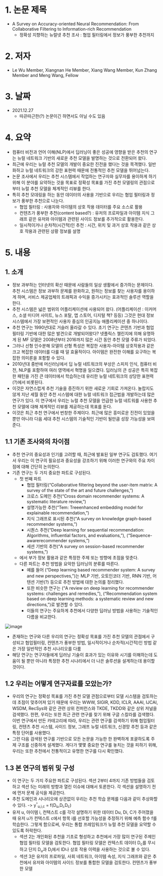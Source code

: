 # 1. 논문 제목
- A Survey on Accuracy-oriented Neural Recommendation: From Collaborative Filtering to Information-rich Recommendation
  - 정확성 지향하는 뉴럴넷 추천 조사 : 협업 필터링에서 정보가 풍부한 추천까지

# 2. 저자
- Le Wu Member, Xiangnan He Member, Xiang Wang Member, Kun Zhang Member and Meng Wang, Fellow

# 3. 날짜
- 2021.12.27
  - 따끈따근한(?) 논문이긴 하면서도 아닐 수도 있음

# 4. 요약
- 컴퓨터 비전과 언어 이해(NLP)에서 딥러닝이 좋은 성공에 영향을 받은 추천의 연구는 뉴럴 네트워크 기반의 새로운 추천 모델을 발명하는 것으로 전환되어 왔다. 
- 최근에 우리는 뉴럴 추천 모델의 개발이 중요한 진전을 했다는 것을 목격했다. 일반화하고 뉴럴 네트워크의 강한 표현력 때문에 전통적인 추천 모델을 뛰어넘는다.
- 논문 조사에서 우리는 추천 시스템에서 작업하는 연구자와 실무자를 용이하게 하기 위해 이 분야를 요약하는 것을 목표로 정확성 목표를 가진 추천 모델링의 관점으로부터 뉴럴 추천 모델을 체계적인 리뷰를 한다.
- 특히 추천 모데링을 하는 동안 데이터의 사용을 기반으로 우리는 협업 필터링과 정보가 풍부한 추천으로 나눈다.
  - 협업 필터링 : 사용자와 아이템의 상호 작용 데이터를 주요 소스로 활용
  - 컨텐츠가 풍부한 추천(content based?) : 유저의 프로파일과 아이템 지식 그래프 같은 유저와 아이템과 관련된 사이드 정보를 추가적으로 활용한다.
  - 일시적이거나 순차적(시간적)인 추천 : 시간, 위치 및 과거 상호 작용과 같은 상호 작용과 관련된 상황 정보를 설명

# 5. 내용
## 1. 소개
- 정보 과부하는 인터넷의 확산 때문에 사람들의 일상 생활에서 증가하는 문제이다. 추천 시스템은 정보 과부하 문제를 완화하고, 원하는 정보를 찾는 사용자를 용이하게 하며, 서비스 제공업체의 트래픽과 수익을 증가시키는 효과적인 솔루션 역할을 한다.
- 추천 시스템은 넓은 범위의 어플리케이션에 사용되어 왔다. (어플리케이션 : 이커머스, 소셜 미디어 사이트, 뉴스 포탈, 앱 스토어, 디지털 책? 등등) 그것은 현대 정보 시스템에서 가장 보편적인 사용자 중심의 인공지능 애플리케이션 중 하나이다.
- 추천 연구는 1990년대로 거슬러 올라갈 수 있다. 초기 연구는 콘텐츠 기반과 협업 필터링 기반에 대한 많은 발견으로 개발되어왔다? 넷플릭스 챌린지에 의해 유명하게 된 MF 모델은 2008년부터 2016까지 많은 시간 동안 추천 모델 주류가 되었다.
- 그러나 선형 인수분해 모델의 선형 특성은 복잡한 사용자-아이템 상호작용과 같은 크고 복잡한 데이터를 다룰 때 덜 효율적이다. 아이템은 완전한 이해를 요구하는 복잡한 의미론을 포함할 수 있다.
- 2010년대 중반에 머신러닝에서 딥 뉴럴 네트워크의 부상은 스피치 인식, 컴퓨터 비전, NLP를 포함하여 여러 영역에서 혁명을 일으켰다. 딥러닝의 큰 성공은 특히 복잡한 패턴을 가진 큰 데이터에서 학습하는데 유리한 뉴럴 네트워크의 상당한 표현력(?)에서 비롯된다.
- 이것은 자연스럽게 추천 기술을 증진하기 위한 새로운 기회로 가져온다. 놀랍지도 않게 지난 세월 동안 추천 시스템에 대한 뉴럴 네트워크 접근법을 개발하는데 많은 연구가 있다. 이 연구에서 우리는 뉴럴 추천 모델을 언급한 뉴럴 네트워를 사용한 추천 모델에 대해 체계적인 리뷰를 제공하는데 목표를 둔다.
- 이것은 최근 추천 연구에서 번창한 주제이다. 최근에 많은 흥미로운 진전이 있었을뿐만 아니라 다음 세대 추천 시스템의 기술적인 기반이 될만큼 성장 가능성을 보여준다. 


## 1.1 기존 조사와의 차이점
- 추천 연구의 중요성과 인기를 고려할 때, 최근에 발표된 일부 연구도 검토했다. 여기서 우리는 이 연구의 필요성과 중요성을 강조하기 위해 이러한 연구와의 주요 차이점에 대해 간단히 논의한다.
- 기존 연구는 두 가지 중요한 파트로 구성된다. 
  - 첫 번째 파트
    - 협업 필터링(“Collaborative filtering beyond the user-item matrix: A survey of the state of the art and future challenges,”)
    - 크로스 도메인 추천(“Cross domain recommender systems: A systematic literature review,”)
    - 설명가능한 추천(“Tem: Treeenhanced embedding model for explainable recommendation,”)
    - 지식 그래프로 표시된 추천(“A survey on knowledge graph-based recommender systems,”)
    - 시퀀스 추천(“Deep learning for sequential recommendation: Algorithms, influential factors, and evaluations,”), (“Sequence-awarerecommender systems,”)
    - 세션 기반의 추천(“A survey on session-based recommender systems,”) 
  - 에서 부가 정보 활용과 같은 특정한 주제 또는 방향에 초점을 맞춘다. 
  - 다른 파트는 추천 방법을 요악한 딥러닝의 분류를 따른다.
    - 예를 들어 (“Deep learning based recommender system: A survey and new perspectives,”)는 MLP 기반, 오토인코더 기반, RNN 기반, 어텐션 기반(?) 등으로 추천 방법에 대한 논의를 정리했다.
    - 또한 비슷한 연구는 (“A review on deep learning for recommender systems: challenges and remedies,”), (“Recommendation system based on deep learning methods: a systematic review and new directions,”)로 발견할 수 있다. 
    - 이들의 연구는 주요하게 추천에서 다양한 딥러닝 방법을 사용하는 기술적인 다름을 비교한다.

![image](https://user-images.githubusercontent.com/49123169/217449653-462339a2-2b68-4fc3-8e86-a2691f1755ba.png)


- 존재하는 연구와 다른 우리의 연구는 정확성 목표를 가진 추천 모델의 관점에서 구성되고 협업필터링, 컨텐츠가 풍부한 방법, 일시적이거나 순차적(시간적)인 방법 같은 가장 일반적인 추천 시나리오를 다룸
- 해당 연구는 연구자들에게 딥러닝 기술이 효과가 있는 이유와 시기를 이해하는데 도움이 될 뿐만 아니라 특정한 추천 시나리에서 더 나은 솔루션을 설계하는데 용이할 것이다.

## 1.2 우리는 어떻게 연구자료를 모았는가?
- 우리의 연구는 정확성 목표를 가진 추천 모델 관점으로부터 모델 시스템을 검토하는데 초점이 맞추어져 있기 때문에 우리는 WWW, SIGIR, KDD, ICLR, AAAI, IJCAI, WSDM, RecSys와 같은 관련 상위 컨퍼런스와 TKDE, TKDD와 같은 상위 저널을 검색했다. 한편, 우리는 또한 최근 관련 연구를 찾기 위해 구글 스칼라를 검색했다. 이번 연구에서 만든 카테고리에 따라, 우리는 관련 연구를 검색하기 위해 협업필터링, 컨텐츠 추천 시스템, 사이드 정보, 그래프 뉴럴 네트워크, 신경망 추천 등과 같은 특정 단어를 사용했다.
- 그런 다음 검색된 연구를 기반으로 모든 논문을 가능한 한 완벽하게 포괄하도록 주제 구조를 신중하게 설계했다. 게다가 몇몇 중요한 연구를 놓치는 것을 피하기 위해, 우리는 또한 추천에서 전통적이고 유명한 연구를 다시 확인했다. 

## 1.3 본 연구의 범위 및 구성
- 이 연구는 두 가지 주요한 파트로 구성된다. 섹션 2부터 4까지 기존 방법들을 검토하고 섹션 5는 미래의 방향과 열린 이슈에 대해서 토론한다. 각 섹션을 설명하기 전에 먼저 문제 공식을 제공한다.
- 추천 도메인과 시나리오에 상관없이 우리는 추천 학습 문제를 다음과 같이 추상화할 수 있다. -> y<sup>^</sup><sub>u,i,c</sub> = f(D<sub>u</sub>,D<sub>i</sub>,D<sub>c</sub>)
- 유저 u, 아이템 i, 컨텍스트 c를 각각 설명하기 위한 데이터 Du, Di, C가 주어졌을 때 유저 u가 컨텍스트 c에서 항목 i를 선호할 가능성을 추정하기 위해 예측 함수 f를 학습한다. 그렇게 함으로써, 우리는 통합 프레임워크가 뉴럴 추천 모델을 요약할 수 있도록 허락한다.
  - 섹션 2는 개인화된 추천을 기초로 형성하고 추천에서 가장 많이 연구된 주제인 협업 필터링 모델을 검토한다. 협업 필터링 모델은 컨텍스트 데이터 D<sub>c</sub>를 무시하고 단지  D<sub>u</sub>과 D<sub>i</sub>에서 ID나 상호 작용 이력을 사용하는 것으로 불 수 있다.
  - 섹션 3은 유저의 프로파일, 사회 네트워크, 아이템 속성, 지식 그래프와 같은 추천에서 유저와 아이템의 사이드 정보를 통합한 모델을 검토한다. 컨텐츠가 풍부한 모델
